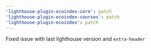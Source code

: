 ```yaml
---
'lighthouse-plugin-ecoindex-core': patch
'lighthouse-plugin-ecoindex-courses': patch
'lighthouse-plugin-ecoindex': patch
---
```


Fixed issue with last lighthouse version and `extra-header`
